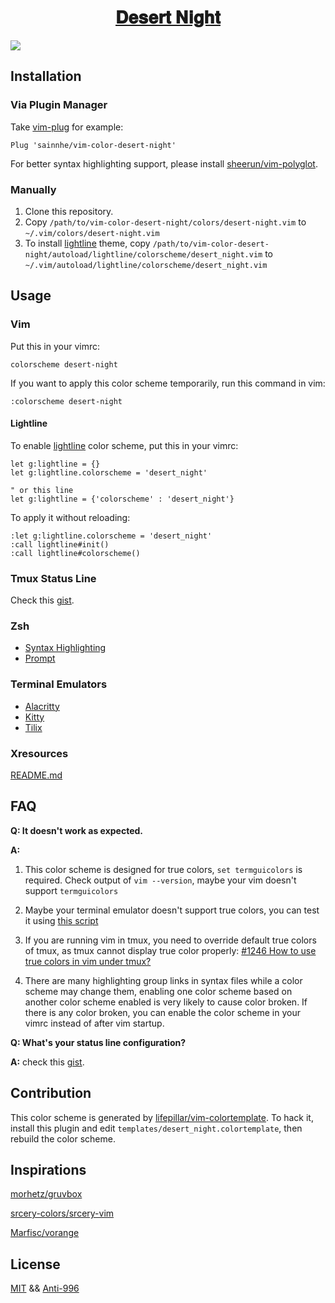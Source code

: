 <h1 align="center">
    <a href="https://gist.github.com/sainnhe/991dc3cb7d885e20f911816197c85b9d#%F0%9D%90%83%F0%9D%90%9E%F0%9D%90%AC%F0%9D%90%9E%F0%9D%90%AB%F0%9D%90%AD-%F0%9D%90%8D%F0%9D%90%A2%F0%9D%90%A0%F0%9D%90%A1%F0%9D%90%AD">𝐃𝐞𝐬𝐞𝐫𝐭 𝐍𝐢𝐠𝐡𝐭</a>
</h1>

![](https://user-images.githubusercontent.com/37491630/61114515-fcc3c100-a47f-11e9-9023-ba66d3efee9a.png)

## Installation

### Via Plugin Manager

Take [vim-plug](https://github.com/junegunn/vim-plug) for example:

```vim
Plug 'sainnhe/vim-color-desert-night'
```

For better syntax highlighting support, please install [sheerun/vim-polyglot](https://github.com/sheerun/vim-polyglot).

### Manually

1. Clone this repository.
2. Copy `/path/to/vim-color-desert-night/colors/desert-night.vim` to `~/.vim/colors/desert-night.vim`
3. To install [lightline](https://github.com/itchyny/lightline.vim) theme, copy `/path/to/vim-color-desert-night/autoload/lightline/colorscheme/desert_night.vim` to `~/.vim/autoload/lightline/colorscheme/desert_night.vim`

## Usage

### Vim

Put this in your vimrc:

```vim
colorscheme desert-night
```

If you want to apply this color scheme temporarily, run this command in vim:

```vim
:colorscheme desert-night
```

#### Lightline

To enable [lightline](https://github.com/itchyny/lightline.vim) color scheme, put this in your vimrc:

```vim
let g:lightline = {}
let g:lightline.colorscheme = 'desert_night'

" or this line
let g:lightline = {'colorscheme' : 'desert_night'}
```

To apply it without reloading:

```vim
:let g:lightline.colorscheme = 'desert_night'
:call lightline#init()
:call lightline#colorscheme()
```

### Tmux Status Line

Check this [gist](https://gist.github.com/sainnhe/b8240bc047313fd6185bb8052df5a8fb).

### Zsh

- [Syntax Highlighting](https://github.com/sainnhe/vim-color-desert-night/tree/master/zsh#syntax-highlighting)
- [Prompt](https://github.com/sainnhe/vim-color-desert-night/tree/master/zsh#prompt)

### Terminal Emulators

- [Alacritty](./alacritty/README.md)
- [Kitty](./kitty/README.md)
- [Tilix](./tilix/README.md)

### Xresources

[README.md](./xresources/README.md)

## FAQ

**Q: It doesn't work as expected.**

**A:**

1. This color scheme is designed for true colors, `set termguicolors` is required. Check output of `vim --version`, maybe your vim doesn't support `termguicolors`

2. Maybe your terminal emulator doesn't support true colors, you can test it using [this script](https://unix.stackexchange.com/questions/404414/print-true-color-24-bit-test-pattern)

3. If you are running vim in tmux, you need to override default true colors of tmux, as tmux cannot display true color properly: [#1246 How to use true colors in vim under tmux?](https://github.com/tmux/tmux/issues/1246)

4. There are many highlighting group links in syntax files while a color scheme may change them, enabling one color scheme based on another color scheme enabled is very likely to cause color broken. If there is any color broken, you can enable the color scheme in your vimrc instead of after vim startup.

**Q: What's your status line configuration?**

**A:** check this [gist](https://gist.github.com/sainnhe/b8240bc047313fd6185bb8052df5a8fb).

## Contribution

This color scheme is generated by [lifepillar/vim-colortemplate](https://github.com/lifepillar/vim-colortemplate). To hack it, install this plugin and edit `templates/desert_night.colortemplate`, then rebuild the color scheme.

## Inspirations

[morhetz/gruvbox](https://github.com/morhetz/gruvbox)

[srcery-colors/srcery-vim](https://github.com/srcery-colors/srcery-vim)

[Marfisc/vorange](https://github.com/Marfisc/vorange)

## License

[MIT](./LICENSE) && [Anti-996](./Anti-996-LICENSE)
